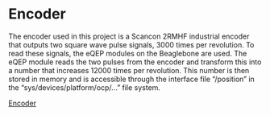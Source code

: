 
# Encoder

The encoder used in this project is a Scancon 2RMHF industrial encoder that outputs two square wave pulse signals, 3000 times per revolution. To read these signals, the eQEP modules on the Beaglebone are used. The eQEP module reads the two pulses from the encoder and transform this into a number that increases 12000 times per revolution. This number is then stored in memory and is accessible through the interface file “/position” in the “sys/devices/platform/ocp/...” file system.

[Encoder](assets_encoder/R441340fdc17f4c1f707a9a396ddd1c2d.jpg)

